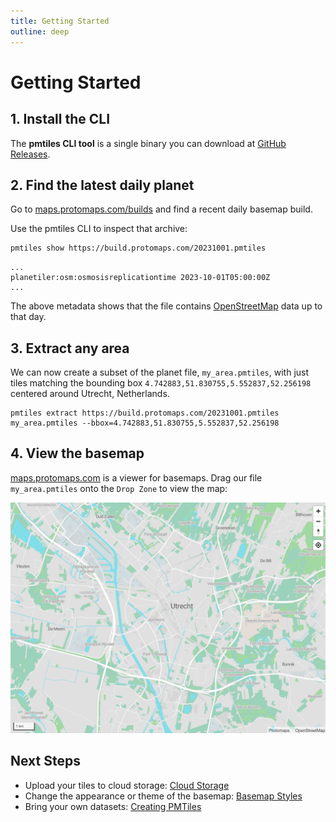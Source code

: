 ```yaml
---
title: Getting Started
outline: deep
---
```


# Getting Started

## 1. Install the CLI

The **pmtiles CLI tool** is a single binary you can download at [GitHub Releases](https://github.com/protomaps/go-pmtiles/releases).

## 2. Find the latest daily planet

Go to [maps.protomaps.com/builds](https://maps.protomaps.com/builds/) and find a recent daily basemap build.

Use the pmtiles CLI to inspect that archive:

```bash
pmtiles show https://build.protomaps.com/20231001.pmtiles
```

```
...
planetiler:osm:osmosisreplicationtime 2023-10-01T05:00:00Z
...
```

The above metadata shows that the file contains [OpenStreetMap](http://openstreetmap.org) data up to that day.

## 3. Extract any area

We can now create a subset of the planet file, `my_area.pmtiles`, with just tiles matching the bounding box `4.742883,51.830755,5.552837,52.256198` centered around Utrecht, Netherlands.

```
pmtiles extract https://build.protomaps.com/20231001.pmtiles my_area.pmtiles --bbox=4.742883,51.830755,5.552837,52.256198
```

## 4. View the basemap

[maps.protomaps.com](https://maps.protomaps.com) is a viewer for basemaps. Drag our file `my_area.pmtiles` onto the `Drop Zone` to view the map:

![utrecht image](./utrecht.png)

## Next Steps

* Upload your tiles to cloud storage: [Cloud Storage](/pmtiles/cloud-storage)
* Change the appearance or theme of the basemap: [Basemap Styles](/basemaps/styles)
* Bring your own datasets: [Creating PMTiles](/pmtiles/create)
